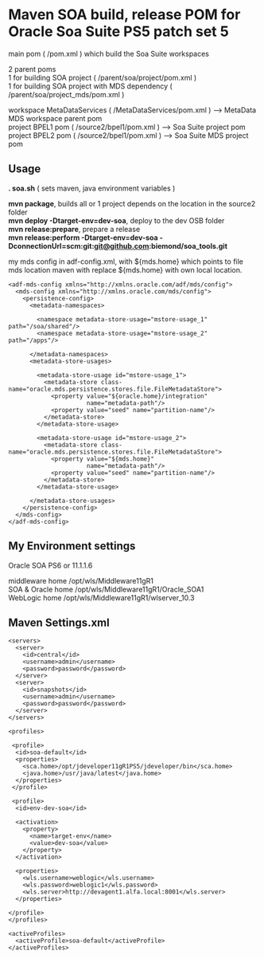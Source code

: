 Maven SOA build, release POM for Oracle Soa Suite PS5 patch set 5
===================================================================


main pom ( /pom.xml ) which build the Soa Suite workspaces

2 parent poms   
1 for building SOA project ( /parent/soa/project/pom.xml )  
1 for building SOA project with MDS dependency  ( /parent/soa/project_mds/pom.xml )  

workspace MetaDataServices ( /MetaDataServices/pom.xml ) --> MetaData MDS workspace parent pom  
project BPEL1 pom ( /source2/bpel1/pom.xml ) --> Soa Suite project pom  
project BPEL2 pom ( /source2/bpel1/pom.xml ) --> Soa Suite MDS project pom  


Usage
-----

__. soa.sh__  ( sets maven, java environment variables )

__mvn package__, builds all or 1 project depends on the location in the source2 folder  
__mvn deploy -Dtarget-env=dev-soa__, deploy to the dev OSB folder  
__mvn release:prepare__, prepare a release  
__mvn release:perform -Dtarget-env=dev-soa -DconnectionUrl=scm:git:git@github.com:biemond/soa_tools.git__  


my mds config in adf-config.xml, with ${mds.home} which points to file mds location 
maven with replace ${mds.home} with own local location.     

    <adf-mds-config xmlns="http://xmlns.oracle.com/adf/mds/config">
      <mds-config xmlns="http://xmlns.oracle.com/mds/config">
        <persistence-config>
          <metadata-namespaces>

            <namespace metadata-store-usage="mstore-usage_1" path="/soa/shared"/>
            <namespace metadata-store-usage="mstore-usage_2" path="/apps"/>

          </metadata-namespaces>
          <metadata-store-usages>

            <metadata-store-usage id="mstore-usage_1">
              <metadata-store class-name="oracle.mds.persistence.stores.file.FileMetadataStore">
                <property value="${oracle.home}/integration"
                          name="metadata-path"/>
                <property value="seed" name="partition-name"/>
              </metadata-store>
            </metadata-store-usage>

            <metadata-store-usage id="mstore-usage_2">
              <metadata-store class-name="oracle.mds.persistence.stores.file.FileMetadataStore">
                <property value="${mds.home}"
                          name="metadata-path"/>
                <property value="seed" name="partition-name"/>
              </metadata-store>
            </metadata-store-usage>

          </metadata-store-usages>
        </persistence-config>
      </mds-config>
    </adf-mds-config>
  



My Environment settings
-----------------------

Oracle SOA PS6 or 11.1.1.6

middleware home   /opt/wls/Middleware11gR1  
SOA & Oracle home /opt/wls/Middleware11gR1/Oracle_SOA1  
WebLogic home     /opt/wls/Middleware11gR1/wlserver_10.3  



Maven Settings.xml
------------
    <servers>
      <server>
        <id>central</id>
        <username>admin</username>
        <password>password</password>
      </server>
      <server>
        <id>snapshots</id>
        <username>admin</username>
        <password>password</password>
      </server>
    </servers>

    <profiles>

     <profile>
      <id>soa-default</id>
      <properties>
        <sca.home>/opt/jdeveloper11gR1PS5/jdeveloper/bin</sca.home>
        <java.home>/usr/java/latest</java.home>
      </properties>
     </profile>

     <profile>
      <id>env-dev-soa</id>
 
      <activation>
        <property>
          <name>target-env</name>
          <value>dev-soa</value>
        </property>
      </activation>
 
      <properties>
        <wls.username>weblogic</wls.username>
        <wls.password>weblogic1</wls.password>
        <wls.server>http://devagent1.alfa.local:8001</wls.server>
      </properties>

    </profile>
    </profiles>
    
    <activeProfiles>
      <activeProfile>soa-default</activeProfile>
    </activeProfiles>